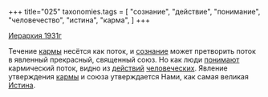 +++
title="025"
taxonomies.tags = [
 "сознание",
 "действие",
 "понимание",
 "человечество",
 "истина",
 "карма",
]
+++

[Иерархия 1931г](/agni/1931)

Течение [кармы](/tags/карма) несётся как поток, и [сознание](/tags/сознание) может претворить поток в явленный прекрасный, священный союз. Но как люди [понимают](/tags/понимание) кармический поток, видно из [действий](/tags/действие) [человеческих](/tags/человечество). Явление утверждения [кармы](/tags/карма) и союза утверждается Нами, как самая великая [Истина](/tags/истина).   

